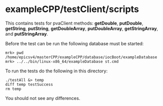 # exampleCPP/testClient/scripts

This contains tests for pvaClient methods:
**getDouble**, **putDouble**, **getString**, **putString**,
**getDoubleArray**, **putDoubleArray**, **getStringArray**, and **putStringArray**.

Before the test can be run the following database must be started:

    mrk> pwd
    /home/epicsv4/masterCPP/exampleCPP/database/iocBoot/exampleDatabase
    mrk> ../../bin/linux-x86_64/exampleDatabase st.cmd

To run the tests do the following in this directory:

    ./testAll &> temp
    diff temp testSuccess
    rm temp

You should not see any differences.




